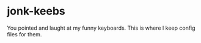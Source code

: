 # jonk-keebs
You pointed and laught at my funny keyboards. 
This is where I keep config files for them.
